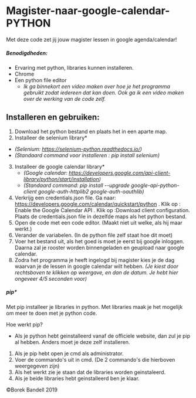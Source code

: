 # Magister-naar-google-calendar-PYTHON
Met deze code zet jij jouw magister lessen in google agenda/calendar!
##### Benodigdheden:
- Ervaring met python, libraries kunnen installeren.
- Chrome
- Een python file editor
  - *Ik ga binnekort een video maken over hoe je het programma gebruikt zodat iedereen dat kan doen. Ook ga ik een video maken over de werking van de code zelf.*

## Installeren en gebruiken:
1. Download het python bestand en plaats het in een aparte map.
2. Installeer de selenium library*
  - *(Selenium: https://selenium-python.readthedocs.io/)*
  - *(Standaard command voor installeren : pip install selenium)*
3. Installeer de google calendar library*
   - *(Google calendar: https://developers.google.com/api-client-library/python/start/installation)*
   - *(Standaard command: pip install --upgrade google-api-python-client google-auth-httplib2 google-auth-oauthlib)*
4. Verkrijg een credentials.json file. Ga naar: https://developers.google.com/calendar/quickstart/python . Klik op : Enable the Google Calendar API . Klik op :Download client configuration.  Plaats de credentials.json file in dezelfde maps als het python bestand.
4. Open de code met een code editor. (Maakt niet uit welke, als hij maar werkt.)
5. Verander de variabelen. (In de python file zelf staat hoe dit moet)
6. Voer het bestand uit, als het goed is moet je eerst bij google inloggen. Daarna zal je rooster
worden binnengeladen en geupload naar google calendar.
7. Zodra het programma je heeft ingelogd bij magister kies je de dag waarvan je de lessen in google calendar wilt hebben. *(Je kiest door rechtsboven te klikken op weergave, en dan de datum. Je hebt hier ongeveer 4/5 seconden voor)*



##### pip*
Met pip installeer je libraries in python. Met libraries maak je het mogelijk om meer te doen met je python code.

Hoe werkt pip?

- Als je python hebt geinstalleerd vanaf de officiele website, dan zul je pip al hebben. Anders moet je deze zelf installeren.
1. Als je pip hebt open je cmd als administrator.
2. Voer de commando's uit in cmd. (De 2 commando's die hierboven weergegeven zijn)
3. Als het werkt zie je staan dat de libraries worden geinstaleerd.
4. Als je beide libraries hebt geinstalleerd ben je klaar.

©Borek Bandell 2019
